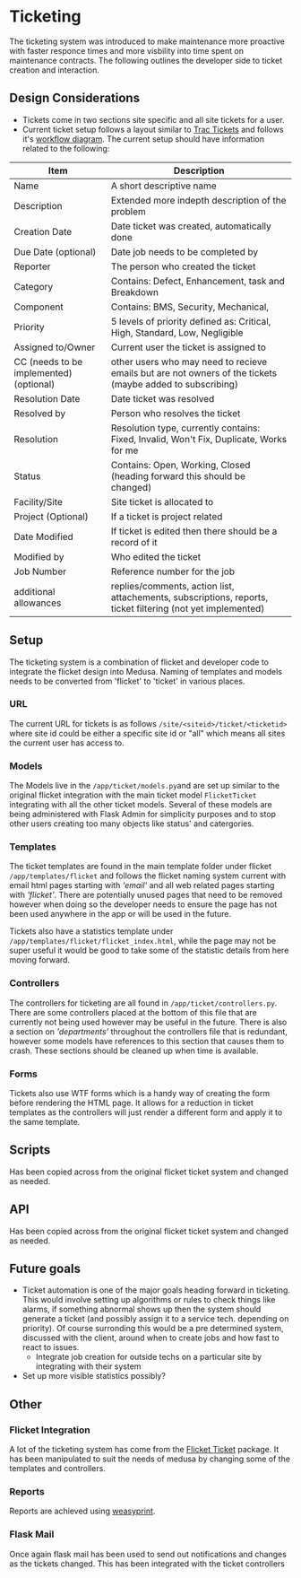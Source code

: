 # Ticketing

The ticketing system was introduced to make maintenance more proactive with faster responce times and more visbility into time spent on maintenance contracts. The following outlines the developer side to ticket creation and interaction.

## Design Considerations

* Tickets come in two sections site specific and all site tickets for a user.
* Current ticket setup follows a layout similar to [Trac Tickets](https://trac.edgewall.org/wiki/TracTickets) and follows it's [workflow diagram](https://trac.edgewall.org/wiki/TracWorkflow#TheDefaultTicketWorkflow). The current setup should have information related to the following:

| Item | Description |
| ------- | ----------- |
| Name | A short descriptive name |
| Description | Extended more indepth description of the problem |
| Creation Date | Date ticket was created, automatically done |
| Due Date (optional) | Date job needs to be completed by |
| Reporter | The person who created the ticket |
| Category | Contains: Defect, Enhancement, task and Breakdown |
| Component | Contains: BMS, Security, Mechanical,  |
| Priority | 5 levels of priority defined as: Critical, High, Standard, Low, Negligible |
| Assigned to/Owner | Current user the ticket is assigned to |
| CC (needs to be implemented) (optional) | other users who may need to recieve emails but are not owners of the tickets (maybe added to subscribing) |
| Resolution Date | Date ticket was resolved |
| Resolved by | Person who resolves the ticket |
| Resolution | Resolution type, currently contains: Fixed, Invalid, Won't Fix, Duplicate, Works for me |
| Status | Contains: Open, Working, Closed (heading forward this should be changed) |
| Facility/Site | Site ticket is allocated to |
| Project (Optional) | If a ticket is project related |
| Date Modified | If ticket is edited then there should be a record of it |
| Modified by | Who edited the ticket |
| Job Number | Reference number for the job |
| additional allowances | replies/comments, action list, attachements, subscriptions, reports, ticket filtering (not yet implemented) |

## Setup

The ticketing system is a combination of flicket and developer code to integrate the flicket design into Medusa. Naming of templates and models needs to be converted from 'flicket' to 'ticket' in various places.

### URL

The current URL for tickets is as follows `/site/<siteid>/ticket/<ticketid>` where site id could be either a specific site id or "all" which means all sites the current user has access to. 

### Models

The Models live in the `/app/ticket/models.py`and are set up similar to the original flicket integration with the main ticket model `FlicketTicket` integrating with all the other ticket models. Several of these models are being administered with Flask Admin for simplicity purposes and to stop other users creating too many objects like status' and catergories.

### Templates

The ticket templates are found in the main template folder under flicket `/app/templates/flicket` and follows the flicket naming system current with email html pages starting with *'email'* and all web related pages starting with *'flicket'*. There are potentially unused pages that need to be removed however when doing so the developer needs to ensure the page has not been used anywhere in the app or will be used in the future.

Tickets also have a statistics template under `/app/templates/flicket/flicket_index.html`, while the page may not be super useful it would be good to take some of the statistic details from here moving forward.

### Controllers

The controllers for ticketing are all found in `/app/ticket/controllers.py`. There are some controllers placed at the bottom of this file that are currently not being used however may be useful in the future. There is also a section on *'departments'* throughout the controllers file that is redundant, however some models have references to this section that causes them to crash. These sections should be cleaned up when time is available.

### Forms

Tickets also use WTF forms which is a handy way of creating the form before rendering the HTML page. It allows for a reduction in ticket templates as the controllers will just render a different form and apply it to the same template.

## Scripts

Has been copied across from the original flicket ticket system and changed as needed.

## API

Has been copied across from the original flicket ticket system and changed as needed.

## Future goals

* Ticket automation is one of the major goals heading forward in ticketing. This would involve setting up algorithms or rules to check things like alarms, if something abnormal shows up then the system should generate a ticket (and possibly assign it to a service tech. depending on priority). Of course surronding this would be a pre determined system, discussed with the client, around when to create jobs and how fast to react to issues.
  * Integrate job creation for outside techs on a particular site by integrating with their system
* Set up more visible statistics possibly?

## Other

### Flicket Integration

A lot of the ticketing system has come from the [Flicket Ticket](https://github.com/evereux/flicket) package. It has been manipulated to suit the needs of medusa by changing some of the templates and controllers.

### Reports

Reports are achieved using [weasyprint](https://pythonhosted.org/Flask-WeasyPrint/).

### Flask Mail

Once again flask mail has been used to send out notifications and changes as the tickets changed. This has been integrated with the ticket controllers
